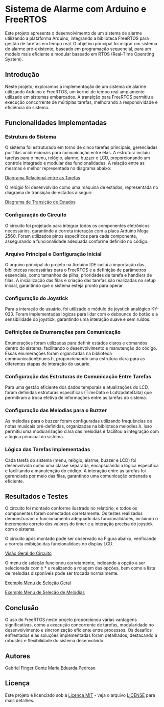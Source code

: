 # Sistema de Alarme com Arduino e FreeRTOS
Este projeto apresenta o desenvolvimento de um sistema de alarme utilizando a plataforma Arduino, integrando a biblioteca FreeRTOS para gestão de tarefas em tempo real. O objetivo principal foi migrar um sistema de alarme pré-existente, baseado em programação sequencial, para um modelo mais eficiente e modular baseado em RTOS (Real-Time Operating System).

## Introdução
Neste projeto, exploramos a implementação de um sistema de alarme utilizando Arduino e FreeRTOS, um kernel de tempo real amplamente utilizado em sistemas embarcados. A transição para FreeRTOS permitiu a execução concorrente de múltiplas tarefas, melhorando a responsividade e eficiência do sistema.

## Funcionalidades Implementadas
### Estrutura do Sistema
O sistema foi estruturado em torno de cinco tarefas principais, gerenciadas por filas unidirecionais para comunicação entre elas. A estrutura incluiu tarefas para o menu, relógio, alarme, buzzer e LCD, proporcionando um controle integrado e modular das funcionalidades. A relação entre as mesmas é melhor representada no diagrama abaixo:

[Diagrama Relacional entre as Tarefas](Figuras/LógicaRelógio.png)

O relógio foi desenvolvido como uma máquina de estados, representada no diagrama de transição de estados a seguir:

[Diagrama de Transição de Estados](Figuras/DiagramaEstados.png)

### Configuração do Circuito
O circuito foi projetado para integrar todos os componentes eletrônicos necessários, garantindo a correta interação com a placa Arduino Mega 2560. Foram utilizados pinos específicos para cada componente, assegurando a funcionalidade adequada conforme definido no código.

### Arquivo Principal e Configuração Inicial
O arquivo principal do projeto na Arduino IDE inclui a importação das bibliotecas necessárias para o FreeRTOS e a definição de parâmetros essenciais, como tamanhos de pilha, prioridades de tarefa e handlers de filas. A inicialização das filas e criação das tarefas são realizadas no setup inicial, garantindo que o sistema esteja pronto para operar.

### Configuração do Joystick
Para a interação do usuário, foi utilizado o módulo de joystick analógico KY-023. Foram implementadas lógicas para lidar com o debounce do botão e a sensibilidade do joystick, garantindo uma interação suave e sem ruídos.

### Definições de Enumerações para Comunicação
Enumerações foram utilizadas para definir estados claros e comandos dentro do sistema, facilitando o desenvolvimento e manutenção do código. Essas enumerações foram organizadas na biblioteca communicationEnums.h, proporcionando uma estrutura clara para as diferentes etapas de interação do usuário.

### Configuração das Estruturas de Comunicação Entre Tarefas
Para uma gestão eficiente dos dados temporais e atualizações do LCD, foram definidas estruturas específicas (TimeData e LcdUpdateData) que permitiram a troca efetiva de informações entre as tarefas do sistema.

### Configuração das Melodias para o Buzzer
As melodias para o buzzer foram configuradas utilizando frequências de notas musicais pré-definidas, organizadas na biblioteca melodies.h. Isso permitiu uma modularização clara das melodias e facilitou a integração com a lógica principal do sistema.

### Lógica das Tarefas Implementadas
Cada tarefa do sistema (menu, relógio, alarme, buzzer e LCD) foi desenvolvida como uma classe separada, encapsulando a lógica específica e facilitando a manutenção do código. A interação entre as tarefas foi gerenciada por meio das filas, garantindo uma comunicação ordenada e eficiente.

## Resultados e Testes
O circuito foi montado conforme ilustrado no relatório, e todos os componentes foram conectados corretamente. Os testes realizados demonstraram o funcionamento adequado das funcionalidades, incluindo o incremento correto dos valores do timer e a interação precisa do joystick com o sistema.

O circuito após montado pode ser observado na Figura abaixo, verificando a correta exibição das funcionalidaes no display LCD.

[Visão Geral do Circuito](Figuras/VisãoGeralCircuito.jpg)

O menu de seleção funcionou corretamente, indicando a opção a ser selecionada com o * e realizando a rolagem das opções, bem como a lista de melodias disponíveis pode ser trocada normalmente.

[Exemplo Menu de Seleção Geral](Figuras/SeleçãoMenu.png)

[Exemplo Menu de Seleção de Melodias](Figuras/ListaMelodias.png)

## Conclusão
O uso do FreeRTOS neste projeto proporcionou várias vantagens significativas, como a execução concorrente de tarefas, modularidade no desenvolvimento e sincronização eficiente entre processos. Os desafios enfrentados e as soluções implementadas foram detalhados, destacando a robustez e flexibilidade do sistema desenvolvido.

## Autores
[Gabriel Finger Conte](https://github.com/Gabriel-FC-Comp)
[Maria Eduarda Pedroso](https://github.com/mariaeduardapedroso)

## Licença

Este projeto é licenciado sob a [Licença MIT](https://opensource.org/licenses/MIT) - veja o arquivo [LICENSE](./LICENSE) para mais detalhes.

